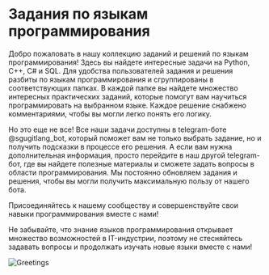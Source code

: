 # Задания по языкам программирования

Добро пожаловать в нашу коллекцию заданий и решений по языкам программирования! Здесь вы найдете интересные задачи на Python, C++, C# и SQL. Для удобства пользователей задания и решения разбиты по языкам программирования и сгруппированы в соответствующих папках. В каждой папке вы найдете множество интересных практических заданий, которые помогут вам научиться программировать на выбранном языке. Каждое решение снабжено комментариями, чтобы вы могли легко понять его логику.

Но это еще не все! Все наши задачи доступны в telegram-боте @sgugitlang_bot, который поможет вам не только выбрать задание, но и получить подсказки в процессе его решения. А если вам нужна дополнительная информация, просто перейдите в наш другой telegram-бот, где вы найдете полезные материалы и сможете задать вопросы в области программирования. Мы постоянно обновляем задания и решения, чтобы вы могли получить максимальную пользу от нашего бота.

Присоединяйтесь к нашему сообществу и совершенствуйте свои навыки программирования вместе с нами!

Не забывайте, что знание языков программирования открывает множество возможностей в IT-индустрии, поэтому не стесняйтесь задавать вопросы и продолжать изучать новые языки вместе с нами!

![Greetings](https://github.com/GRPUI/languages_tasks/actions/workflows/greetings.yml/badge.svg?branch=main&event=status)
